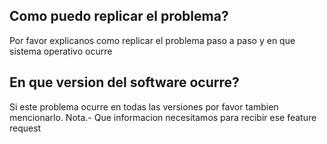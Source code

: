 ## Como puedo replicar el problema?
Por favor explicanos como replicar el problema paso a paso y en que sistema operativo ocurre
## En que version del software ocurre?
Si este problema ocurre en todas las versiones por favor tambien mencionarlo. 
Nota.-
Que informacion necesitamos para recibir ese feature request 
